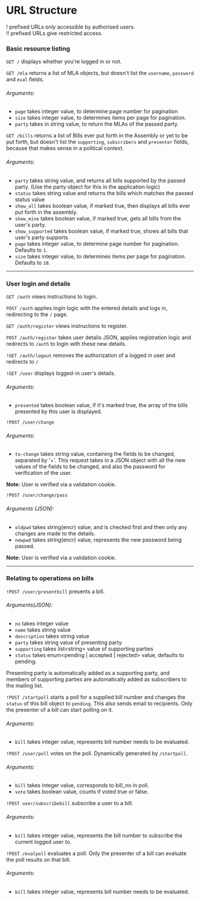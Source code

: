 # URL Structure

! prefixed URLs only accessible by authorised users.\
!! prefixed URLs give restricted access.

### Basic resource listing
```GET /``` displays whether you're logged in or not.

```GET /mla``` returns a list of MLA objects, but doesn't list the ```username```, ```password``` and ```eval``` fields.

###### Arguments:
- ```page``` takes integer value, to determine page number for pagination
- ```size``` takes integer value, to determines items per page for pagination.
- ```party``` takes in string value, to return the MLAs of the passed party.

```GET /bills``` returns a list of Bills ever put forth in the Assembly or yet to be put forth, but doesn't list the ```supporting```, ```subscribers``` and ```presenter``` fields, because that makes sense in a political context.

###### Arguments:
- ```party``` takes string value, and returns all bills supported by the passed party. (Use the party object for this in the application logic)
- ```status``` takes string value and returns the bills which matches the passed status value
- ```show_all``` takes boolean value, if marked true, then displays all bills ever put forth in the assembly.
- ```show_mine``` takes boolean value, if marked true, gets all bills from the user's party.
- ```show_supported``` takes boolean value, if marked true, shows all bills that user's party supports.
- ```page``` takes integer value, to determine page number for pagination. Defaults to ```1```.
- ```size``` takes integer value, to determines items per page for pagination. Defaults to ```10```.

---

### User login and details
```GET /auth``` views instructions to login.

```POST /auth``` applies login logic with the entered details and logs in, redirecting to the ```/``` page.

```GET /auth/register``` views instructions to register.

```POST /auth/register``` takes user details JSON, applies registration logic and redirects to ```/auth``` to login with these new details.

```!GET /auth/logout``` removes the authorization of a logged in user and redirects to ```/```

```!GET /user``` displays logged-in user's details.

###### Arguments:
- ```presented``` takes boolean value, if it's marked true, the array of the bills presented by this user is displayed.

```!POST /user/change```

###### Arguments:
- ```to-change``` takes string value, containing the fields to be changed, separated by '+'. This request takes in a JSON object with all the new values of the fields to be changed, and also the password for verification of the user.

**Note:** User is verified via a validation cookie.

```!POST /user/change/pass```

###### Arguments (JSON):
- ```oldpwd``` takes string(encr) value, and is checked first and then only any changes are made to the details.
- ```newpwd``` takes string(encr) value, represents the new password being passed.

**Note:** User is verified via a validation cookie.

---

### Relating to operations on bills
```!POST /user/presentbill``` presents a bill.

###### Arguments(JSON):
- ```no``` takes integer value
- ```name``` takes string value
- ```description``` takes string value
- ```party``` takes string value of presenting party
- ```supporting``` takes list\<string> value of supporting parties
- ```status``` takes enum<pending | accepted | rejected> value, defaults to pending.

Presenting party is automatically added as a supporting party, and members of supporting parties are automatically added as subscribers to the mailing list.

```!POST /startpoll``` starts a poll for a supplied bill number and changes the ```status``` of this bill object to `pending`. This also sends email to recipients. Only the presenter of a bill can start polling on it.

###### Arguments:
- ```bill``` takes integer value, represents bill number needs to be evaluated.

```!POST /user/poll``` votes on the poll. Dynamically generated by `/startpoll`.

###### Arguments:
- ```bill``` takes integer value, corresponds to bill_no in poll.
- ```vote``` takes boolean value, counts if voted true or false.

```!POST user/subscribebill``` subscribe a user to a bill.

###### Arguments:
- ```bill``` takes integer value, represents the bill number to subscribe the current logged user to.

```!POST /evalpoll``` evaluates a poll. Only the presenter of a bill can evaluate the poll results on that bill.

###### Arguments:
- ```bill``` takes integer value, represents bill number needs to be evaluated.
